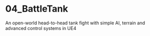 # 04_BattleTank
An open-world head-to-head tank fight with simple AI, terrain and advanced control systems in UE4
